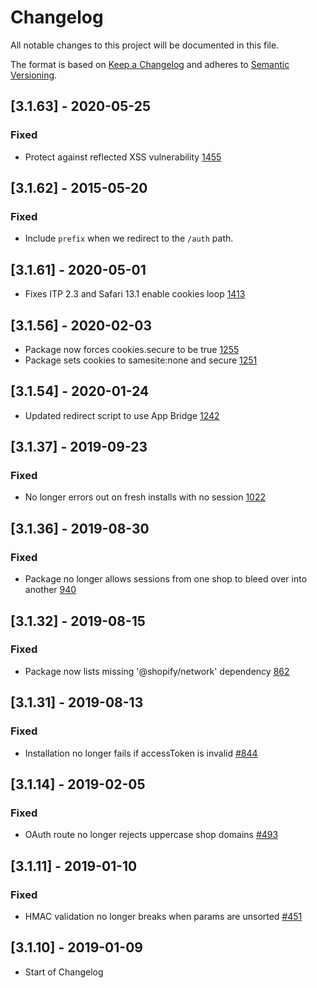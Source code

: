 # Changelog

All notable changes to this project will be documented in this file.

The format is based on [Keep a Changelog](http://keepachangelog.com/en/1.0.0/)
and adheres to [Semantic Versioning](http://semver.org/spec/v2.0.0.html).

## [3.1.63] - 2020-05-25

### Fixed

- Protect against reflected XSS vulnerability [1455](https://github.com/Shopify/quilt/pull/1455)

## [3.1.62] - 2015-05-20

### Fixed

- Include `prefix` when we redirect to the `/auth` path.

## [3.1.61] - 2020-05-01

- Fixes ITP 2.3 and Safari 13.1 enable cookies loop [1413](https://github.com/Shopify/quilt/pull/1413)

## [3.1.56] - 2020-02-03

- Package now forces cookies.secure to be true [1255](https://github.com/Shopify/quilt/pull/1255)
- Package sets cookies to samesite:none and secure [1251](https://github.com/Shopify/quilt/pull/1251)

## [3.1.54] - 2020-01-24

- Updated redirect script to use App Bridge [1242](https://github.com/Shopify/quilt/pull/1242)

## [3.1.37] - 2019-09-23

### Fixed

- No longer errors out on fresh installs with no session [1022](https://github.com/Shopify/quilt/pull/1022)

## [3.1.36] - 2019-08-30

### Fixed

- Package no longer allows sessions from one shop to bleed over into another [940](https://github.com/Shopify/quilt/pull/940)

## [3.1.32] - 2019-08-15

### Fixed

- Package now lists missing '@shopify/network' dependency [862](https://github.com/Shopify/quilt/pull/862)

## [3.1.31] - 2019-08-13

### Fixed

- Installation no longer fails if accessToken is invalid [#844](https://github.com/Shopify/quilt/pull/844)

## [3.1.14] - 2019-02-05

### Fixed

- OAuth route no longer rejects uppercase shop domains [#493](https://github.com/Shopify/quilt/pull/493)

## [3.1.11] - 2019-01-10

### Fixed

- HMAC validation no longer breaks when params are unsorted [#451](https://github.com/Shopify/quilt/pull/451)

## [3.1.10] - 2019-01-09

- Start of Changelog
